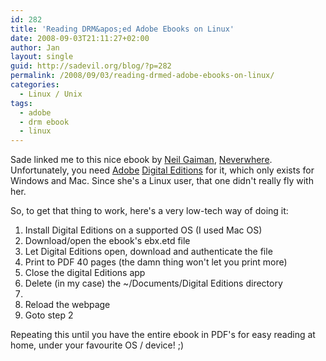 ```yaml
---
id: 282
title: 'Reading DRM&apos;ed Adobe Ebooks on Linux'
date: 2008-09-03T21:11:27+02:00
author: Jan
layout: single
guid: http://sadevil.org/blog/?p=282
permalink: /2008/09/03/reading-drmed-adobe-ebooks-on-linux/
categories:
  - Linux / Unix
tags:
  - adobe
  - drm ebook
  - linux
---
```

Sade linked me to this nice ebook by <a href="http://www.neilgaiman.com/" target="_blank">Neil Gaiman</a>, <a href="http://www.harpercollinsebooks.com/5D480A75-62F5-4864-BC31-54620E34D7AC/10/125/en/NeilGaiman" target="_blank">Neverwhere</a>. Unfortunately, you need <a href="http://www.adobe.com/" target="_blank">Adobe</a> <a href="http://www.adobe.com/products/digitaleditions/" target="_blank">Digital Editions</a> for it, which only exists for Windows and Mac. Since she's a Linux user, that one didn't really fly with her.

So, to get that thing to work, here's a very low-tech way of doing it:

  1. Install Digital Editions on a supported OS (I used Mac OS)
  2. Download/open the ebook's ebx.etd file
  3. Let Digital Editions open, download and authenticate the file
  4. Print to PDF 40 pages (the damn thing won't let you print more)
  5. Close the digital Editions app
  6. Delete (in my case) the ~/Documents/Digital Editions directory
  7. 
  8. Reload the webpage
  9. Goto step 2

Repeating this until you have the entire ebook in PDF's for easy reading at home, under your favourite OS / device! ;)
